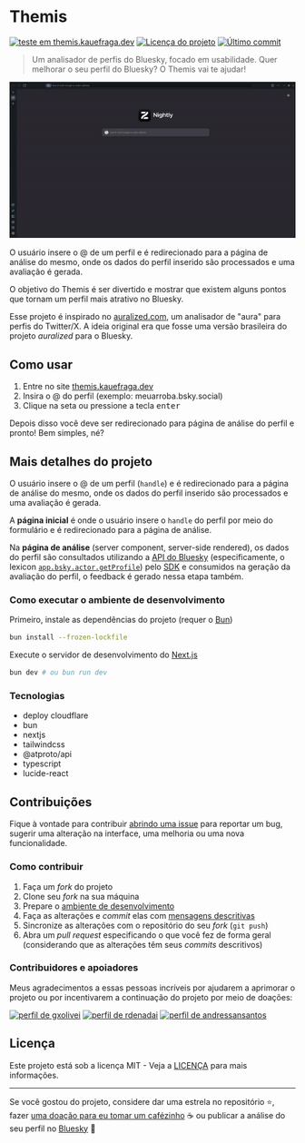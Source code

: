 # Themis

[![teste em themis.kauefraga.dev](https://img.shields.io/badge/teste_em-themis.kauefraga.dev-208bfe)](https://themis.kauefraga.dev)
[![Licença do projeto](https://img.shields.io/github/license/kauefraga/themis)](https://github.com/kauefraga/themis/blob/main/LICENSE)
[![Último commit](https://img.shields.io/github/last-commit/kauefraga/themis/main)](https://github.com/kauefraga/themis)

> Um analisador de perfis do Bluesky, focado em usabilidade. Quer melhorar o seu perfil do Bluesky? O Themis vai te ajudar!

<div align="center">

![Demonstração do uso do Themis](docs/demo.gif)

</div>

O usuário insere o @ de um perfil e é redirecionado para a página de análise do mesmo, onde os dados do perfil inserido são processados e uma avaliação é gerada.

O objetivo do Themis é ser divertido e mostrar que existem alguns pontos que tornam um perfil mais atrativo no Bluesky.

Esse projeto é inspirado no [auralized.com](https://www.auralized.com/), um analisador de "aura" para perfis do Twitter/X. A ideia original era que fosse uma versão brasileira do projeto *auralized* para o Bluesky.

## Como usar

1. Entre no site [themis.kauefraga.dev](https://themis.kauefraga.dev)
2. Insira o @ do perfil (exemplo: meuarroba.bsky.social)
3. Clique na seta ou pressione a tecla <kbd>enter</kbd>

Depois disso você deve ser redirecionado para página de análise do perfil e pronto! Bem simples, né?

## Mais detalhes do projeto

O usuário insere o @ de um perfil (`handle`) e é redirecionado para a página de análise do mesmo, onde os dados do perfil inserido são processados e uma avaliação é gerada.

A **página inicial** é onde o usuário insere o `handle` do perfil por meio do formulário e é redirecionado para a página de análise.

Na **página de análise** (server component, server-side rendered), os dados do perfil são consultados utilizando a [API do Bluesky](https://docs.bsky.app/) (especificamente, o lexicon [`app.bsky.actor.getProfile`](https://docs.bsky.app/docs/api/app-bsky-actor-get-profile)) pelo [SDK](https://www.npmjs.com/package/@atproto/api) e consumidos na geração da avaliação do perfil, o feedback é gerado nessa etapa também.

### Como executar o ambiente de desenvolvimento

Primeiro, instale as dependências do projeto (requer o [Bun](https://bun.sh/))

```sh
bun install --frozen-lockfile
```

Execute o servidor de desenvolvimento do [Next.js](https://nextjs.org/docs)

```sh
bun dev # ou bun run dev
```

### Tecnologias

- deploy cloudflare
- bun
- nextjs
- tailwindcss
- @atproto/api
- typescript
- lucide-react

## Contribuições

Fique à vontade para contribuir [abrindo uma issue](https://github.com/kauefraga/themis/issues/new) para reportar um bug, sugerir uma alteração na interface, uma melhoria ou uma nova funcionalidade.

### Como contribuir

1. Faça um *fork* do projeto
2. Clone seu *fork* na sua máquina
3. Prepare o [ambiente de desenvolvimento](#como-executar-o-ambiente-de-desenvolvimento)
4. Faça as alterações e *commit* elas com [mensagens descritivas](https://www.conventionalcommits.org/pt-br/v1.0.0/)
5. Sincronize as alterações com o repositório do seu *fork* (`git push`)
6. Abra um *pull request* especificando o que você fez de forma geral (considerando que as alterações têm seus *commits* descritivos)

### Contribuidores e apoiadores

Meus agradecimentos a essas pessoas incríveis por ajudarem a aprimorar o projeto ou por incentivarem a continuação do projeto por meio de doações:

[![perfil de gxolivei](https://github.com/gxolivei.png?size=60)](https://github.com/gxolivei)
[![perfil de rdenadai](https://github.com/rdenadai.png?size=60)](https://github.com/rdenadai)
[![perfil de andressansantos](https://github.com/andressansantos.png?size=60)](https://github.com/andressansantos)

## Licença

Este projeto está sob a licença MIT - Veja a [LICENÇA](LICENSE) para mais informações.

---

Se você gostou do projeto, considere dar uma estrela no repositório ⭐, fazer [uma doação para eu tomar um cafézinho](https://www.pixme.bio/kauefraga) ☕ ou publicar a análise do seu perfil no [Bluesky](https://bsky.app/) 💙
